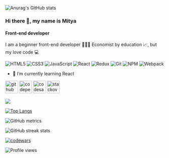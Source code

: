 ![Anurag's GitHub stats](https://github-readme-stats.vercel.app/api?username=PartyZzzan77&theme=dark&show_icons=true)

### Hi there 👋, my name is Mitya
#### Front-end developer
I am a beginner front-end developer 🧑🏻‍💻 Economist by education 📈, but my love code 💻

![HTML5](https://img.shields.io/badge/html5-%23E34F26.svg?style=for-the-badge&logo=html5&logoColor=white)
![CSS3](https://img.shields.io/badge/css3-%231572B6.svg?style=for-the-badge&logo=css3&logoColor=white)
![JavaScript](https://img.shields.io/badge/javascript-%23323330.svg?style=for-the-badge&logo=javascript&logoColor=%23F7DF1E)
![React](https://img.shields.io/badge/react-%2320232a.svg?style=for-the-badge&logo=react&logoColor=%2361DAFB)
![Redux](https://img.shields.io/badge/redux-%23593d88.svg?style=for-the-badge&logo=redux&logoColor=white)
![Git](https://img.shields.io/badge/git-%23F05033.svg?style=for-the-badge&logo=git&logoColor=white)
![NPM](https://img.shields.io/badge/NPM-%23000000.svg?style=for-the-badge&logo=npm&logoColor=white)
![Webpack](https://img.shields.io/badge/webpack-%238DD6F9.svg?style=for-the-badge&logo=webpack&logoColor=black)

- 🌱 I’m currently learning React 

[<img src='https://cdn.jsdelivr.net/npm/simple-icons@3.0.1/icons/github.svg' alt='github' height='40'>](https://github.com/PartyZzzan77)  [<img src='https://cdn.jsdelivr.net/npm/simple-icons@3.0.1/icons/codepen.svg' alt='codepen' height='40'>](https://codepen.io/PartyZzzan77)  [<img src='https://cdn.jsdelivr.net/npm/simple-icons@3.0.1/icons/codesandbox.svg' alt='codesandbox' height='40'>](https://codesandbox.io/u/PartyZzzan77)  [<img src='https://cdn.jsdelivr.net/npm/simple-icons@3.0.1/icons/stackoverflow.svg' alt='stackoverflow' height='40'>](https://stackoverflow.com/users/17221951)  

![](https://github-profile-summary-cards.vercel.app/api/cards/profile-details?username=PartyZzzan77&theme=solarized_dark)

[![Top Langs](https://github-readme-stats.vercel.app/api/top-langs/?username=PartyZzzan77)](https://github.com/anuraghazra/github-readme-stats)

![GitHub metrics](https://metrics.lecoq.io/PartyZzzan77)  

![GitHub streak stats](https://github-readme-streak-stats.herokuapp.com/?user=PartyZzzan77)  

[![codewars](https://www.codewars.com/users/PartyZzzan77/badges/large)](https://www.codewars.com/users/PartyZzzan77) 

![Profile views](https://gpvc.arturio.dev/PartyZzzan77)  
